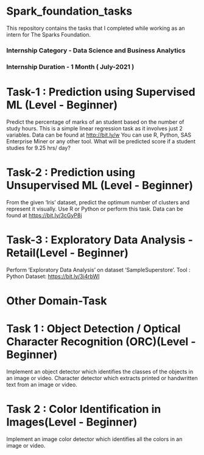 # Spark_foundation_tasks
This repository contains the tasks that I completed while working as an intern for The Sparks Foundation.

### Internship Category - Data Science and Business Analytics
### Internship Duration - 1 Month ( July-2021 )


# Task-1 : Prediction using Supervised ML (Level - Beginner)

Predict the percentage of marks of an student based on the number of study hours.
This is a simple linear regression task as it involves just 2 variables.
Data can be found at http://bit.ly/w
You can use R, Python, SAS Enterprise Miner or any other tool.
What will be predicted score if a student studies for 9.25 hrs/ day?


# Task-2 : Prediction using Unsupervised ML (Level - Beginner)

From the given ‘Iris’ dataset, predict the optimum number of clusters and represent it visually.
Use R or Python or perform this task.
Data can be found at https://bit.ly/3cGyP8j

# Task-3 : Exploratory Data Analysis - Retail(Level - Beginner)

Perform ‘Exploratory Data Analysis’ on dataset ‘SampleSuperstore’.
Tool : Python
Dataset: https://bit.ly/3i4rbWl

# Other Domain-Task

# Task 1 : Object Detection / Optical Character Recognition (ORC)(Level - Beginner)

Implement an object detector which identifies the classes of the objects in
an image or video. Character detector which extracts printed or handwritten text from an
image or video.

# Task 2 : Color Identification in Images(Level - Beginner)

Implement an image color detector which identifies all the colors in an
image or video.

